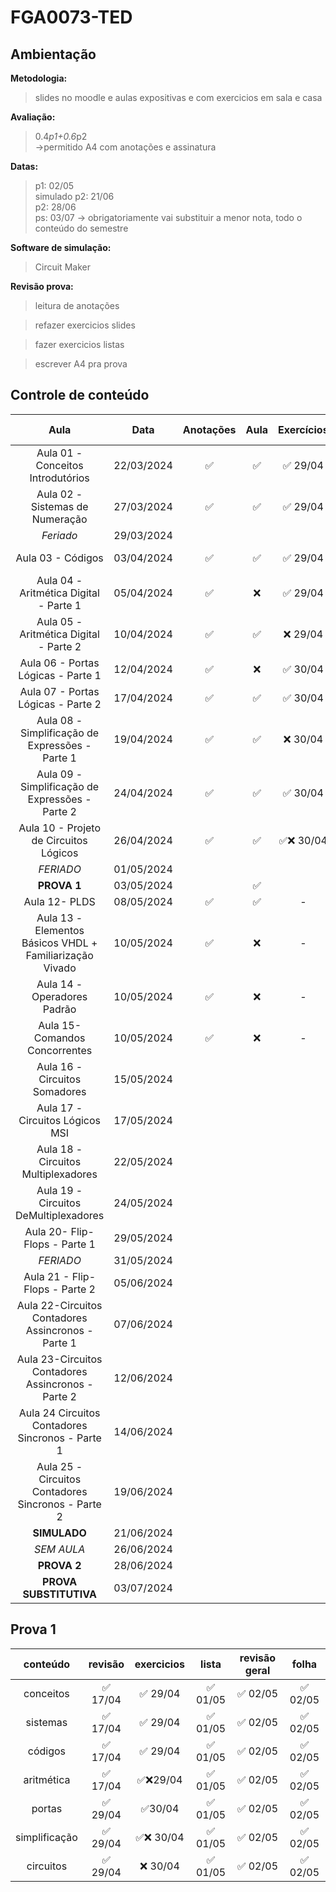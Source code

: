 # FGA0073-TED

## Ambientação

**Metodologia:**</br>
> slides no moodle e aulas expositivas e com exercicios em sala e casa

**Avaliação:**
> 0.4*p1+0.6*p2</br>
->permitido A4 com anotações e assinatura</br>

**Datas:**
> p1: 02/05</br>
simulado p2: 21/06</br>
p2: 28/06</br>
ps: 03/07 -> obrigatoriamente vai substituir a menor nota, todo o conteúdo do semestre</br>

**Software de simulação:**
> Circuit Maker

**Revisão prova:**
> leitura de anotações

> refazer exercicios slides

> fazer exercicios listas

> escrever A4 pra prova

## Controle de conteúdo

| Aula | Data | Anotações | Aula | Exercícios | Revisão | Lista | Revisão prova |
|:---:|:---:|:---:|:---:|:---:|:---:|:---:|:---:|
| Aula 01 - Conceitos Introdutórios | 22/03/2024 | ✅ | ✅ | ✅ 29/04 | ✅ 17/04 | ✅ 01/05 |✅ 02/05
| Aula 02 - Sistemas de Numeração | 27/03/2024 | ✅ | ✅ | ✅ 29/04 | ✅ 17/04 | ✅ 01/05 |✅ 02/05
| *Feriado* | 29/03/2024 |
| Aula 03 - Códigos | 03/04/2024 | ✅ | ✅ | ✅ 29/04 | ✅ 17/04 |✅ 01/05 |✅ 02/05
| Aula 04 - Aritmética Digital - Parte 1 | 05/04/2024 | ✅ | ❌ | ✅ 29/04 | ✅ 17/04| ✅ 01/05 |✅ 02/05
| Aula 05 - Aritmética Digital - Parte 2 | 10/04/2024 | ✅ | ✅ | ❌ 29/04 | ✅ 17/04| ✅ 01/05 |✅ 02/05
| Aula 06 - Portas Lógicas - Parte 1 | 12/04/2024 | ✅ | ❌ | ✅ 30/04 | ✅ 29/04 | ✅ 01/05 |✅ 02/05
| Aula 07 - Portas Lógicas - Parte 2 | 17/04/2024 | ✅ | ✅ | ✅ 30/04 | ✅ 29/04 | ✅ 01/05 |✅ 02/05
| Aula 08 - Simplificação de Expressões - Parte 1 | 19/04/2024 | ✅ | ✅ | ❌ 30/04 | ✅ 29/04 | ✅ 01/05 |✅ 02/05
| Aula 09 - Simplificação de Expressões - Parte 2 | 24/04/2024 | ✅ | ✅ | ✅ 30/04 | ✅ 29/04 | ✅ 01/05 |✅ 02/05
| Aula 10 - Projeto de Circuitos Lógicos | 26/04/2024 | ✅ | ✅ | ✅❌ 30/04 | ✅ 29/04 | ✅ 01/05 |✅ 02/05
| *FERIADO* | 01/05/2024 |
| **PROVA 1** | 03/05/2024 | |✅
| Aula 12- PLDS | 08/05/2024 | ✅ |✅|-|
| Aula 13 - Elementos Básicos VHDL + Familiarização Vivado| 10/05/2024 | ✅ | ❌|-|
| Aula 14 - Operadores Padrão | 10/05/2024 | ✅ |❌|-
| Aula 15- Comandos Concorrentes | 10/05/2024 | ✅ | ❌|-
| Aula 16 - Circuitos Somadores | 15/05/2024 |
| Aula 17 - Circuitos Lógicos MSI | 17/05/2024 |
| Aula 18 - Circuitos Multiplexadores | 22/05/2024 |
| Aula 19 - Circuitos DeMultiplexadores | 24/05/2024 |
| Aula 20- Flip-Flops - Parte 1 | 29/05/2024 |
| *FERIADO* | 31/05/2024 |
| Aula 21 - Flip-Flops - Parte 2 | 05/06/2024 |
| Aula 22-Circuitos Contadores Assincronos - Parte 1 | 07/06/2024 |
| Aula 23-Circuitos Contadores Assincronos - Parte 2 | 12/06/2024 |
| Aula 24 Circuitos Contadores Sincronos - Parte 1 | 14/06/2024 |
| Aula 25 - Circuitos Contadores Sincronos - Parte 2 | 19/06/2024 |
| **SIMULADO** | 21/06/2024 |
| *SEM AULA* | 26/06/2024 |
| **PROVA 2** | 28/06/2024 |
| **PROVA SUBSTITUTIVA** | 03/07/2024 |

## Prova 1

| conteúdo | revisão | exercicios | lista | revisão geral | folha |
|:---:|:---:|:---:|:---:|:---:|:---:|
| conceitos | ✅ 17/04 | ✅ 29/04 | ✅ 01/05 |✅ 02/05 |✅ 02/05 |
| sistemas | ✅ 17/04 | ✅ 29/04 | ✅ 01/05 |✅ 02/05 |✅ 02/05 |
| códigos | ✅ 17/04 | ✅ 29/04 | ✅ 01/05 |✅ 02/05 |✅ 02/05 |
| aritmética | ✅ 17/04 |  ✅❌29/04 | ✅ 01/05 |✅ 02/05 |✅ 02/05 |
| portas | ✅ 29/04 | ✅30/04 | ✅ 01/05 |✅ 02/05 |✅ 02/05 |
| simplificação | ✅ 29/04 | ✅❌ 30/04 |✅ 01/05 |✅ 02/05 |✅ 02/05 |
| circuitos | ✅ 29/04 | ❌ 30/04 | ✅ 01/05 |✅ 02/05 |✅ 02/05 |
